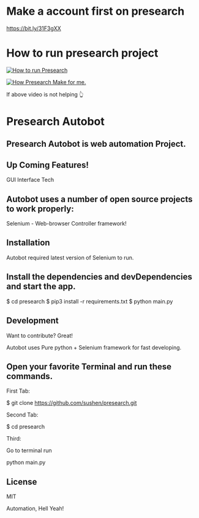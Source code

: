 # Make a account first on presearch
https://bit.ly/31F3gXX

# How to run presearch project

[![How to run Presearch](https://user-images.githubusercontent.com/4492335/113261369-34783980-92f1-11eb-9a83-6241b462b326.png)](https://www.youtube.com/watch?v=JLf6ORC22pQ)

[![How Presearch Make for me.](https://i9.ytimg.com/vi/9LHn35q9bO4/mq2.jpg?sqp=CLDPloMG&rs=AOn4CLDLu-yvXTGRM8djRvJRtJeobf648A)](https://www.youtube.com/watch?v=9LHn35q9bO4)


If above video is not helping  👆 

# Presearch Autobot
##  Presearch Autobot is web automation Project.


##  Up Coming Features!
GUI Interface
Tech

##  Autobot uses a number of open source projects to work properly:

Selenium - Web-browser Controller framework!

##  Installation
Autobot required latest version of Selenium to run.

##  Install the dependencies and devDependencies and start the app.

$ cd presearch
$ pip3 install -r requirements.txt
$ python main.py

##  Development
Want to contribute? Great!

Autobot uses Pure python + Selenium framework for fast developing.

##  Open your favorite Terminal and run these commands.

First Tab:

$ git clone https://github.com/sushen/presearch.git

Second Tab:

$ cd presearch

Third:

Go to terminal run 

python main.py

##  License
MIT

Automation, Hell Yeah!

